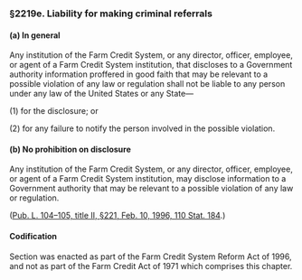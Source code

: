 ### §2219e. Liability for making criminal referrals ###

[]()

#### (a) In general ####

Any institution of the Farm Credit System, or any director, officer, employee, or agent of a Farm Credit System institution, that discloses to a Government authority information proffered in good faith that may be relevant to a possible violation of any law or regulation shall not be liable to any person under any law of the United States or any State—

[]()

(1) for the disclosure; or

[]()

(2) for any failure to notify the person involved in the possible violation.

[]()

#### (b) No prohibition on disclosure ####

Any institution of the Farm Credit System, or any director, officer, employee, or agent of a Farm Credit System institution, may disclose information to a Government authority that may be relevant to a possible violation of any law or regulation.

([Pub. L. 104–105, title II, §221, Feb. 10, 1996, 110 Stat. 184](/statviewer.htm?volume=110&page=184).)

#### Codification ####

Section was enacted as part of the Farm Credit System Reform Act of 1996, and not as part of the Farm Credit Act of 1971 which comprises this chapter.